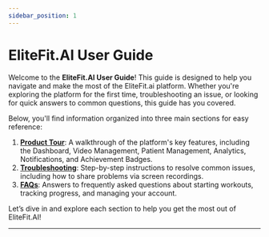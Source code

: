 ```yaml
---
sidebar_position: 1
---
```

# EliteFit.AI User Guide

Welcome to the **EliteFit.AI User Guide**! This guide is designed to help you navigate and make the most of the EliteFit.ai platform. Whether you're exploring the platform for the first time, troubleshooting an issue, or looking for quick answers to common questions, this guide has you covered.

Below, you'll find information organized into three main sections for easy reference:

1. [**Product Tour**](./category/product-tour): A walkthrough of the platform's key features, including the Dashboard, Video Management, Patient Management, Analytics, Notifications, and Achievement Badges.
2. [**Troubleshooting**](./category/troubleshooting): Step-by-step instructions to resolve common issues, including how to share problems via screen recordings.
3. [**FAQs**](./category/frequently-asked-questions): Answers to frequently asked questions about starting workouts, tracking progress, and managing your account.

Let’s dive in and explore each section to help you get the most out of EliteFit.AI!

---
